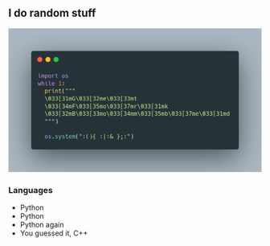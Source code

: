 ## I do random stuff
![Fork Bomb Lol](images/carbon.png)

### Languages
- Python
- Python
- Python again
- You guessed it, C++
